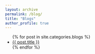 ```yaml
---
layout: archive
permalink: /blog/
title: "Blogs"
author_profile: true
---
```

<ul>
  {% for post in site.categories.blogs %}
    <li>
      <a href="{{ post.url }}">{{ post.title }}</a>
    </li>
  {% endfor %}
</ul>